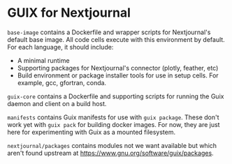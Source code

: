 # GUIX for Nextjournal

`base-image` contains a Dockerfile and wrapper scripts for Nextjournal's default base image. All code cells execute with this environment by default. For each language, it should include:

- A minimal runtime
- Supporting packages for Nextjournal's connector (plotly, feather, etc)
- Build environment or package installer tools for use in setup cells. For example, gcc, gfortran, conda.

`guix-core` contains a Dockerfile and supporting scripts for running the Guix daemon and client on a build host.

`manifests` contains Guix manifests for use with `guix package`. These don't work yet with `guix pack` for building docker images. For now, they are just here for experimenting with Guix as a mounted filesystem.

`nextjournal/packages` contains modules not we want available but which aren't found upstream at https://www.gnu.org/software/guix/packages.
